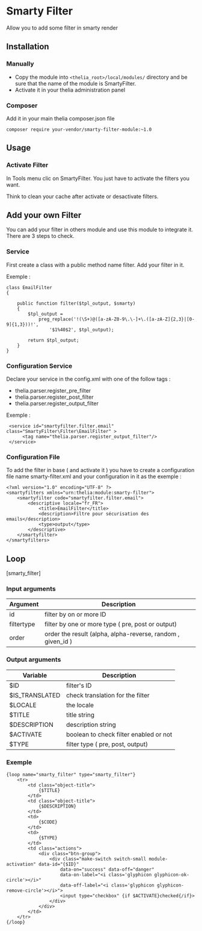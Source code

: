 # Smarty Filter

Allow you to add some filter in smarty render

## Installation

### Manually

* Copy the module into ```<thelia_root>/local/modules/``` directory and be sure that the name of the module is SmartyFilter.
* Activate it in your thelia administration panel

### Composer

Add it in your main thelia composer.json file

```
composer require your-vendor/smarty-filter-module:~1.0
```

## Usage

### Activate Filter

In Tools menu clic on SmartyFilter. You just have to activate the filters you want.

Think to clean your cache after activate or desactivate filters.

## Add your own Filter

You can add your filter in others module and use this module to integrate it. There are 3 steps to check.

### Service

First create a class with a public method name filter. Add your filter in it.

Exemple :

```
class EmailFilter
{

    public function filter($tpl_output, $smarty)
    {
        $tpl_output =
            preg_replace('!(\S+)@([a-zA-Z0-9\.\-]+\.([a-zA-Z]{2,3}|[0-9]{1,3}))!',
                '$1%40$2', $tpl_output);

        return $tpl_output;
    }
}
```

### Configuration Service

Declare your service in the config.xml with one of the follow tags :

* thelia.parser.register_pre_filter
* thelia.parser.register_post_filter
* thelia.parser.register_output_filter

Exemple :

```
 <service id="smartyfilter.filter.email" class="SmartyFilter\Filter\EmailFilter" >
      <tag name="thelia.parser.register_output_filter"/>
 </service>
```

### Configuration File

To add the filter in base ( and activate it ) you have to create a configuration file name smarty-filter.xml and 
your configuration in it as the exemple :

```
<?xml version="1.0" encoding="UTF-8" ?>
<smartyfilters xmlns="urn:thelia:module:smarty-filter">
    <smartyfilter code="smartyfilter.filter.email">
        <descriptive locale="fr_FR">
            <title>EmailFilter</title>
            <description>Filtre pour sécurisation des emails</description>
            <type>output</type>
        </descriptive>
    </smartyfilter>
</smartyfilters>
```

## Loop

[smarty_filter]

### Input arguments

|Argument |Description |
|---      |--- |
|id| filter by on or more ID|
|filtertype | filter by one or more type ( pre, post or output) |
|order | order the result  (alpha, alpha-reverse, random , given_id )|

### Output arguments

|Variable   |Description |
|---        |--- |
|$ID    | filter's ID |
|$IS_TRANSLATED   | check translation for the filter |
|$LOCALE  | the locale |
|$TITLE  | title string|
|$DESCRIPTION   | description string |
|$ACTIVATE  | boolean to check filter enabled or not |
|$TYPE  | filter type ( pre, post, output) |



### Exemple

```
{loop name="smarty_filter" type="smarty_filter"}
    <tr>
        <td class="object-title">
            {$TITLE}
        </td>
        <td class="object-title">
            {$DESCRIPTION}
        </td>
        <td>
            {$CODE}
        </td>
        <td>
            {$TYPE}
        </td>
        <td class="actions">
            <div class="btn-group">
                <div class="make-switch switch-small module-activation" data-id="{$ID}"
                    data-on="success" data-off="danger"
                    data-on-label="<i class='glyphicon glyphicon-ok-circle'></i>"
                    data-off-label="<i class='glyphicon glyphicon-remove-circle'></i>">
                    <input type="checkbox" {if $ACTIVATE}checked{/if}>
                </div>
            </div>
        </td>
    </tr>
{/loop}
```                     
